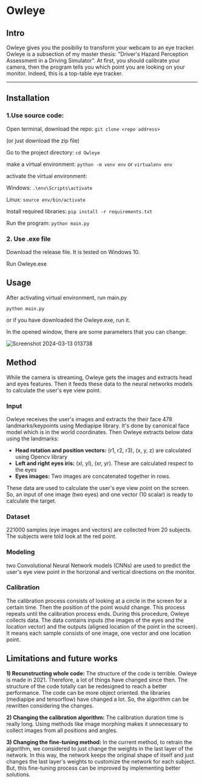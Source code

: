 # Owleye
## Intro
Owleye gives you the posibiliy to transform your webcam to an eye tracker. Owleye is a subsection of my master thesis: "Driver's Hazard Perception Assessment in a Driving Simulator".
At first, you should calibrate your camera, then the program tells you which point you are looking on your monitor. Indeed, this is a top-table eye tracker.
___
## Installation

### 1.Use source code:

Open terminal, download the repo:     `git clone <repo address>`

(or just download the zip file)

Go to the project directory:     `cd Owleye`

make a virtual environment:     `python -m venv env` or `virtualenv env`

activate the virtual environment:

Windows: `.\env\Scripts\activate`

Linux: `source env/bin/activate`

Install required libraries:    `pip install -r requirements.txt`

Run the program:     `python main.py`

### 2. Use .exe file

Download the release file. It is tested on Windows 10.

Run Owleye.exe

## Usage

After activating virtual environment, run main.py

`python main.py`

or if you have downloaded the Owleye.exe, run it.

In the opened window, there are some parameters that you can change:

![Screenshot 2024-03-13 013738](https://github.com/MustafaLotfi/Owleye/assets/53625380/9e0996ed-560b-4329-b101-1496e51ffb17)



## Method

While the camera is streaming, Owleye gets the images and extracts head and eyes features. Then it feeds these data to the neural networks models to calculate the user's eye view point.

### Input

Owleye receives the user's images and extracts the their face 478 landmarks/keypoints using Mediapipe library. It's done by canonical face model which is in the world coordinates. Then Owleye extracts below data using the landmarks:
- **Head rotation and position vectors:** (r1, r2, r3), (x, y, z) are calculated using Opencv library
- **Left and right eyes iris:** (xl, yl), (xr, yr). These are calculated respect to the eyes
- **Eyes images:** Two images are concatenated together in rows.

These data are used to calculate the user's eye view point on the screen. So, an input of one image (two eyes) and one vector (10 scalar) is ready to calculate the target.

### Dataset
221000 samples (eye images and vectors) are collected from 20 subjects. The subjects were told look at the red point.

### Modeling
two Convolutional Neural Network models (CNNs) are used to predict the user's eye view point in the horizonal and vertical directions on the monitor.
### Calibration
The calibration process consists of looking at a circle in the screen for a certain time. Then the position of the point would change. This process repeats until the calibration process ends. During this procedure, Owleye collects data. The data contains inputs (the images of the eyes and the location vector) and the outputs (aligned location of the point in the screen). It means each sample consists of one image, one vector and one location point.


## Limitations and future works
**1) Recunstructing whole code:** The structure of the code is terrible. Owleye is made in 2021. Therefore, a lot of things have changed since then. The structure of the code totally can be redesigned to reach a better performance. The code can be more object oriented. the libraries (mediapipe and tensorflow) have changed a lot. So, the algorithm can be rewritten considering the changes.

**2) Changing the calibration algorithm:** The calibration duration time is really long. Using methods like image morphing makes it unnecessary to collect images from all positions and angles.

**3) Changing the fine-tuning method:** In the current method, to retrain the algorithm, we considered to just change the weights in the last layer of the network. In this way, the network keeps the original shape of itself and just changes the last layer's weights to customize the network for each subject. But, this fine-tuning process can be improved by implementing better solutions.
